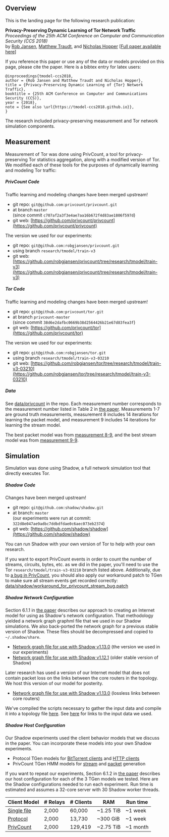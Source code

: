 Overview
--------

This is the landing page for the following research publication:

**Privacy-Preserving Dynamic Learning of Tor Network Traffic**  
_Proceedings of the 25th ACM Conference on Computer and Communication Security (CCS 2018)_  
by [Rob Jansen](https://www.robgjansen.com), [Matthew Traudt](https://matt.traudt.xyz), and [Nicholas Hopper](https://www-users.cs.umn.edu/~hoppernj)
\[[Full paper available here](https://www.robgjansen.com/publications/tmodel-ccs2018.pdf)\]

If you reference this paper or use any of the data or models provided on this page, please cite the paper. Here is a bibtex entry for latex users:

```
@inproceedings{tmodel-ccs2018,
author = {Rob Jansen and Matthew Traudt and Nicholas Hopper},
title = {Privacy-Preserving Dynamic Learning of {Tor} Network Traffic},
booktitle = {25th ACM Conference on Computer and Communications Security (CCS)},
year = {2018},
note = {See also \url{https://tmodel-ccs2018.github.io}},
}
```

The research included privacy-preserving measurement and Tor network simulation components.

Measurement
-----------

Measurement of Tor was done using PrivCount, a tool for privacy-preserving Tor statistics aggregation, along with a modified version of Tor. We modified each of these tools for the purposes of dynamically learning and modeling Tor traffic:

##### PrivCount Code

Traffic learning and modeling changes have been merged upstream!

  + git repo: `git@github.com:privcount/privcount.git`
  + at branch `master`  
    (since commit `c707af2a3f3e4ae7aa16b672f4d83ae1806f597d`)
  + git web: [https://github.com/privcount/privcount](https://github.com/privcount/privcount)

The version we used for our experiments:

  + git repo: `git@github.com:robgjansen/privcount.git`
  + using branch `research/tmodel/train-v3`
  + git web: [https://github.com/robgjansen/privcount/tree/research/tmodel/train-v3](https://github.com/robgjansen/privcount/tree/research/tmodel/train-v3)

##### Tor Code

Traffic learning and modeling changes have been merged upstream!

  + git repo: `git@github.com:privcount/tor.git`
  + at branch `privcount-master`  
    (since commit `38d6e2dafbc0669b38d2564426b21e67d83fea3f`)
  + git web: [https://github.com/privcount/tor](https://github.com/privcount/tor)

The version we used for our experiments:

  + git repo: `git@github.com:robgjansen/tor.git`
  + using branch `research/tmodel/train-v3-03210`
  + git web: [https://github.com/robgjansen/tor/tree/research/tmodel/train-v3-03210](https://github.com/robgjansen/tor/tree/research/tmodel/train-v3-03210)

##### Data

See [data/privcount](https://github.com/tmodel-ccs2018/tmodel-ccs2018.github.io/tree/master/data/privcount) in the repo. Each measurement number corresponds to the measurement number listed in Table 2 in [the paper](https://www.robgjansen.com/publications/tmodel-ccs2018.pdf). Measurements 1-7 are ground truth measurements, measurement 8 includes 14 iterations for learning the packet model, and measurement 9 includes 14 iterations for learning the stream model.

The best packet model was from [measurement 8-9](data/privcount/measurement8/9/privcount.traffic.model.1522196794-1522283493.json), and the best stream model was from [measurement 9-9](data/privcount/measurement9/9/privcount.traffic.model.1524154791-1524241191.json).

<!--
| Measurement| Data files |
|------------|-------------|
| Entry 1    | [PrivCount tallies](data/privcount/measurement1/privcount.tallies.1508707017-1508793717.json), [relay weights](data/privcount/measurement1/weights.txt) |
| Entry 2    | [PrivCount tallies](), [relay weights]() |
| Exit 3     | [PrivCount tallies](), [relay weights]() |
| Exit 4     | [PrivCount tallies](), [relay weights]() |
| Exit 5     | [PrivCount tallies](), [relay weights]() |
| Exit 6     | [PrivCount tallies](), [relay weights]() |
| Exit 7     | [PrivCount tallies](), [relay weights]() |
| Exit 8-1   | [PrivCount tallies](), [relay weights](), [traffic model]() |
| Exit 9-1   | [PrivCount tallies](), [relay weights](), [traffic model]() |
-->

Simulation
----------

Simulation was done using Shadow, a full network simulation tool that directly executes Tor.

##### Shadow Code

Changes have been merged upstream!

  + git repo: `git@github.com:shadow/shadow.git`
  + at branch: `master`  
    (our experiments were run at commit: `322d8e047ae9adbc7ddbdfdae0c6aec073eb2374`)
  + git web: [https://github.com/shadow/shadow](https://github.com/shadow/shadow)

You can run Shadow with your own version of Tor to help with your own research.

If you want to export PrivCount events in order to count the number of streams, circuits, bytes, etc. as we did in the paper, you'll need to use the Tor `research/tmodel/train-v3-03210` branch listed above. Additionally, due to [a bug in PrivCount](https://github.com/privcount/privcount/issues/510), you should also apply our workaround patch to TGen to make sure all stream events get recorded correctly:
[data/shadow/workaround_for_privcount_stream_bug.patch](data/shadow/workaround_for_privcount_stream_bug.patch)

##### Shadow Network Configuration

Section 6.1.1 in [the paper](https://www.robgjansen.com/publications/tmodel-ccs2018.pdf) describes our approach to creating an Internet model for using as Shadow's network configuration. That methodology yielded a network graph graphml file that we used in our Shadow simulations. We also back-ported the network graph for a previous stable version of Shadow. These files should be decompressed and copied to `~/.shadow/share`.

  + [Network graph file for use with Shadow v1.13.0](data/shadow/network/atlas.201801.shadow113.graphml.xml.xz) (the version we used in our experiments)
  + [Network graph file for use with Shadow v1.12.1](data/shadow/network/atlas.201801.shadow112.graphml.xml.xz) (older stable version of Shadow)

Later research has used a version of our Internet model that does not contain packet loss on the links between the core routers in the topology. We host this version of our model for posterity.

  + [Network graph file for use with Shadow v1.13.0](data/shadow/network/atlas-lossless.201801.shadow113.graphml.xml.xz) (lossless links between core routers)

We've compiled the scripts necessary to gather the input data and compile it
into a topology file [here](https://github.com/shadow/atlas). See
[here](atlas-data.md) for links to the input data we used.

##### Shadow Host Configuration

Our Shadow experiments used the client behavior models that we discuss in the paper. You can incorporate these models into your own Shadow experiments.

  + Protocol TGen models for [BitTorrent clients](data/shadow/tgen/tgen.protocol.bittorrent.model.graphml.xml.xz) and [HTTP clients](data/shadow/tgen/tgen.protocol.http.model.graphml.xml.xz)
  + PrivCount TGen HMM models for [stream](data/shadow/tgen/tgen.privcount.stream.model.graphml.xml.xz) and [packet](data/shadow/tgen/tgen.privcount.packet.model.graphml.xml.xz) generation

If you want to repeat our experiments, Section 6.1.2 in [the paper](https://www.robgjansen.com/publications/tmodel-ccs2018.pdf) describes our host configuration for each of the 3 TGen models we tested. Here are the Shadow configurations needed to run each experiment. Run time is estimated and assumes a 32-core server with 30 Shadow worker threads.

| Client Model | # Relays | # Clients | RAM       | Run time |
|--------------|----------|-----------|-----------|----------|
| [Single file](data/shadow/hosts/shadowtor-2000r-60000c-singlefile-config.tar.xz)  | 2,000    | 60,000    | ~1.25 TiB | ~1 week  |
| [Protocol](data/shadow/hosts/shadowtor-2000r-13730c-archive-config.tar.xz)     | 2,000    | 13,730    | ~300 GiB  | ~1 week  |
| [PrivCount](data/shadow/hosts/shadowtor-2000r-129419c-privcount-config.tar.xz)    | 2,000    | 129,419   | ~2.75 TiB | ~1 month |
